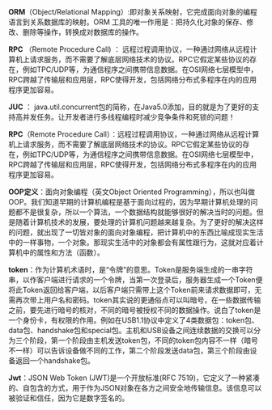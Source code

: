 **ORM**（Object/Relational Mapping）:即对象关系映射，它完成面向对象的编程语言到关系数据库的映射。ORM 工具的唯一作用是：把持久化对象的保存、修改、删除等操作，转换成对数据库的操作。

**RPC** （Remote Procedure Call) ： 远程过程调用协议，一种通过网络从远程计算机上请求服务，而不需要了解底层网络技术的协议。RPC它假定某些协议的存在，例如TPC/UDP等，为通信程序之间携带信息数据。在OSI网络七层模型中，RPC跨越了传输层和应用层，RPC使得开发，包括网络分布式多程序在内的应用程序更加容易。

**JUC** ： java.util.concurrent包的简称，在Java5.0添加，目的就是为了更好的支持高并发任务。让开发者进行多线程编程时减少竞争条件和死锁的问题！

**RPC**（Remote Procedure Call）：远程过程调用协议，一种通过网络从远程计算机上请求服务，而不需要了解底层网络技术的协议。RPC它假定某些协议的存在，例如TPC/UDP等，为通信程序之间携带信息数据。在OSI网络七层模型中，RPC跨越了传输层和应用层，RPC使得开发，包括网络分布式多程序在内的应用程序更加容易。

**OOP定义**：面向对象编程（英文Object Oriented Programming），所以也叫做OOP。我们知道早期的计算机编程是基于面向过程的，因为早期计算机处理的问题都不是很复杂，所以一个算法，一个数据结构就能够很好的解决当时的问题。但是随着计算机技术的发展，要处理的计算机问题越来越复杂。为了更好的解决这样的问题，就出现了一切皆对象的面向对象编程，把计算机中的东西比喻成现实生活中的一样事物，一个对象。那现实生活中的对象都会有属性跟行为，这就对应着计算机中的属性和方法（函数）。

**token**：作为计算机术语时，是“令牌”的意思。Token是服务端生成的一串字符串，以作客户端进行请求的一个令牌，当第一次登录后，服务器生成一个Token便将此Token返回给客户端，以后客户端只需带上这个Token前来请求数据即可，无需再次带上用户名和密码。token其实说的更通俗点可以叫暗号，在一些数据传输之前，要先进行暗号的核对，不同的暗号被授权不同的数据操作。说白了token是一个身份卡，有权限的作用。例如在USB1.1协议中定义了4类数据包：token包、data包、handshake包和special包。主机和USB设备之间连续数据的交换可以分为三个阶段，第一个阶段由主机发送token包，不同的token包内容不一样（暗号不一样）可以告诉设备做不同的工作，第二个阶段发送data包，第三个阶段由设备返回一个handshake包。

**Jwt**：JSON Web Token (JWT)是一个开放标准(RFC 7519)，它定义了一种紧凑的、自包含的方式，用于作为JSON对象在各方之间安全地传输信息。该信息可以被验证和信任，因为它是数字签名的。